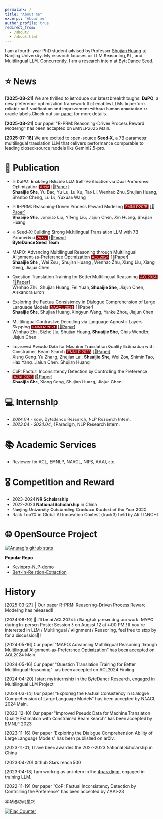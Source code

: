 ```yaml
---
permalink: /
title: "About me"
excerpt: "About me"
author_profile: true
redirect_from: 
  - /about/
  - /about.html
---
```


I am a fourth-year PhD student advised by Professor [Shujian Huang](http://nlp.nju.edu.cn/huangsj) at Nanjing University. My research focuses on LLM Reasoning, RL, and Multilingual LLM. Concurrently, I am a research intern at ByteDance Seed.

⭐ News
==========
**\[2025-08-21\]** We are thrilled to introduce our latest breakthroughs: **DuPO**, a new preference optimization framework that enables LLMs to perform reliable self-verification and improvement without human annotation or oracle labels.Check out our [paper](https://arxiv.org/abs/2508.14460) for more details.

**\[2025-08-21\]** Our paper "R-PRM: Reasoning-Driven Process Reward Modeling" has been accepted on EMNLP2025 Main.  

**\[2025-07-18\]** We are excited to open-source **Seed-X**, a 7B-parameter multilingual translation LLM that delivers performance comparable to leading closed-source models like Gemini2.5-pro.



# 📰 Publication
- 🔥 DuPO: Enabling Reliable LLM Self-Verification via Dual Preference Optimization <font style="background: #8c0000" color="white" face='Arial' size="2pt">&nbsp;Arxiv&nbsp;</font>  [[📄Paper]](https://arxiv.org/abs/2508.14460)  
**Shuaijie She**, Yu Bao, Yu Lu, Lu Xu, Tao Li, Wenhao Zhu, Shujian Huang, Shanbo Cheng, Lu Lu, Yuxuan Wang

- 🔥 R-PRM: Reasoning-Driven Process Reward Modeling <font style="background: #8c0000" color="white" face='Arial' size="2pt">&nbsp;EMNLP2025&nbsp;</font>  [[📄Paper]](https://arxiv.org/abs/2503.21295)  
**Shuaijie She**, Junxiao Liu, Yifeng Liu, Jiajun Chen, Xin Huang, Shujian Huang


- 🔥 Seed-X: Building Strong Multilingual Translation LLM with 7B Parameters <font style="background: #8c0000" color="white" face='Arial' size="2pt">&nbsp;Arxiv&nbsp;</font>  [[📄Paper]](https://arxiv.org/abs/2507.13618)  
**ByteDance Seed Team**
- MAPO: Advancing Multilingual Reasoning through Multilingual
Alignment-as-Preference Optimization  <font style="background: #8c0000" color="white" face='Arial' size="2pt">&nbsp;ACL2024&nbsp;</font>  [[📄Paper]](https://arxiv.org/abs/2401.06838)  
**Shuaijie She** , Wei Zou , Shujian Huang , Wenhao Zhu,
Xiang Liu, Xiang Geng, Jiajun Chen

- Question Translation Training for Better Multilingual Reasoning  <font style="background: #8c0000" color="white" face='Arial' size="2pt">&nbsp;ACL2024&nbsp;</font> [[📄Paper]](https://arxiv.org/abs/2401.07817)  
Wenhao Zhu, Shujian Huang, Fei Yuan, **Shuaijie She**, Jiajun Chen, Alexandra Birch

- Exploring the Factual Consistency in Dialogue Comprehension of Large Language Models <font style="background: #8c0000" color="white" face='Arial' size="2pt">&nbsp;NAACL 2024&nbsp;</font> [[📄Paper]](https://arxiv.org/abs/2311.07194)  
**Shuaijie She**, Shujian Huang, Xingyun Wang, Yanke Zhou, Jiajun Chen  

- Multilingual Contrastive Decoding via Language-Agnostic Layers Skipping <font style="background: #8c0000" color="white" face='Arial' size="2pt">&nbsp;EMNLP 2024&nbsp;</font> [[📄Paper]](https://arxiv.org/abs/2407.10795)   
Wenhao Zhu, Sizhe Liu, Shujian Huang, **Shuaijie She**, Chris Wendler, Jiajun Chen 

- Improved Pseudo Data for Machine Translation Quality Estimation with Constrained Beam Search <font style="background: #8c0000" color="white" face='Arial' size="2pt">&nbsp;EMNLP 2023&nbsp;</font> [[📄Paper]](https://aclanthology.org/2023.emnlp-main.764/)  
Xiang Geng, Yu Zhang, Zhejian Lai, **Shuaijie She**, Wei Zou, Shimin Tao, Hao Yang, Jiajun Chen, Shujian Huang  

- CoP: Factual Inconsistency Detection by Controlling the Preference <font style="background: #8c0000" color="white" face='Arial' size="2pt">&nbsp;AAAI 2023&nbsp;</font> [[📄Paper]](https://aclanthology.org/2023.ccl-2.3.pdf)   
**Shuaijie She**, Xiang Geng, Shujian Huang, Jiajun Chen  


# 💻 Internship
- *2024.04 - now*, Bytedance Research, NLP Research Intern.
- *2023.04 - 2024.04*, 4Paradigm, NLP Research Intern.

# 📚 Academic Services
- Reviewer for ACL, EMNLP, NAACL, NIPS, AAAI, etc.

# 🎖 Competition and Reward
- 2023-2024 **NR Scholarship**
- 2022-2023 **National Scholarship** in China
- Nanjing University Outstanding Graduate Student of the Year 2023
- Rank Top1% in Global AI Innovation Contest (track3) held by Ali TIANCHI

# 🌐 OpenSource Project
[![Anurag's github stats](https://github-readme-stats.vercel.app/api?username=Ricardokevins)](https://github.com/anuraghazra/github-readme-stats)

<!--- <a href="https://github.com/anuraghazra/github-readme-stats"><img align="right" src="https://github-readme-stats.vercel.app/api?theme=vue&include_all_commits=true&username=Ricardokevins&show_icons=true&hide_border=true"></a> --->

**Popular Repo**
- [Kevinpro-NLP-demo](https://github.com/Ricardokevins/Kevinpro-NLP-demo) 
- [Bert-In-Relation-Extraction](https://github.com/Ricardokevins/Bert-In-Relation-Extraction)

# History
\[2025-03-27\] 🚀 Our paper R-PRM: Reasoning-Driven Process Reward Modeling  has released!! 

\[2024-08-10\] 🚀 I’ll be at ACL2024 in Bangkok presenting our work: MAPO during In-person Poster Session 3 on August 12 at 4:00 PM.! If you're interested in LLM / Multilingual / Alignment / Reasoning, feel free to stop by for a discussion🤝!


\[2024-05-16\]  Our paper "MAPO: Advancing Multilingual Reasoning through Multilingual Alignment-as-Preference Optimization" has been accepted on ACL2024 Main.  

\[2024-05-16\]  Our paper "Question Translation Training for Better Multilingual Reasoning" has been accepted on ACL2024 Finding.  

\[2024-04-20\] I start my internship in the ByteDance Research, engaged in Multilingual LLM Project.

\[2024-03-14\] Our paper "Exploring the Factual Consistency in Dialogue Comprehension of Large Language Models" has been accepted by NAACL 2024 Main.  


\[2023-12-10\] Our paper "Improved Pseudo Data for Machine Translation Quality Estimation with Constrained Beam Search" has been accepted by EMNLP 2023 

\[2023-11-16\] Our paper "Exploring the Dialogue Comprehension Ability of Large Language Models" has been published on arXiv.

\[2023-11-01\] I have been awarded the 2022-2023 National Scholarship in China

\[2023-04-20\] Github Stars reach 500

\[2023-04-18\] I am working as an intern in the [4paradigm](https://www.4paradigm.com/index.html), engaged in training LLM.

\[2022-11-19\] Our paper "CoP: Factual Inconsistency Detection by Controlling the Preference" has been accepted by AAAI-23 


<script async src="//busuanzi.ibruce.info/busuanzi/2.3/busuanzi.pure.mini.js"></script>
<span id="busuanzi_container_site_pv">本站总访问量<span id="busuanzi_value_site_pv"></span>次</span>

<a href="https://info.flagcounter.com/6u51"><img src="https://s11.flagcounter.com/count2/6u51/bg_FFFFFF/txt_000000/border_CCCCCC/columns_3/maxflags_3/viewers_0/labels_0/pageviews_1/flags_0/percent_0/" alt="Flag Counter" border="0"></a>